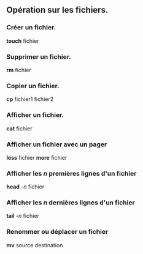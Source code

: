 
## Opération sur les fichiers.

### Créer un fichier.
**touch** fichier
### Supprimer un fichier.
**rm** fichier
### Copier un fichier.
**cp** fichier1 fichier2
### Afficher un fichier.
**cat** fichier
### Afficher un fichier avec un pager
**less** fichier
**more** fichier
### Afficher les *n* premières lignes d'un fichier
**head** *-n* fichier
### Afficher les *n* dernières lignes d'un fichier
**tail** *-n* fichier
### Renommer ou déplacer un fichier
**mv** source destination
